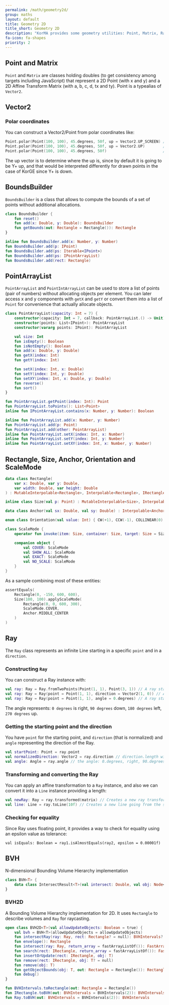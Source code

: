 ```yaml
---
permalink: /math/geometry2d/
group: maths
layout: default
title: Geometry 2D
title_short: Geometry 2D
description: "KorMA provides some geometry utilities: Point, Matrix, Ray, PointArrayList, Rectangle, Size, Anchor, Orientation, ScaleMode, BoundsBuilder, BVH, BVH2D..."
fa-icon: fa-shapes
priority: 2
---
```


## Point and Matrix

`Point` and `Matrix` are classes holding doubles (to get consistency among targets including JavaScript) that represent a 2D Point (with x and y) and a 2D Affine Transform Matrix (with a, b, c, d, tx and ty).
Point is a typealias of `Vector2`.

## Vector2

### Polar coordinates

You can construct a Vector2/Point from polar coordinates like:

```kotlin
Point.polar(Point(100, 100), 45.degrees, 50f, up = Vector2.UP_SCREEN) // (135.35535, 64.64466)
Point.polar(Point(100, 100), 45.degrees, 50f, up = Vector2.UP)        // (135.35535, 135.35535)
Point.polar(Point(100, 100), 45.degrees, 50f)                         // (135.35535, 135.35535)
```

The up vector is to determine where the up is, since by default it is going to be Y+ up,
and that would be interpreted differently for drawn points in the case of KorGE since Y+ is down.

## BoundsBuilder

`BoundsBuilder` is a class that allows to compute the bounds of a set of points without additional allocations.

```kotlin
class BoundsBuilder {
    fun reset()
    fun add(x: Double, y: Double): BoundsBuilder
    fun getBounds(out: Rectangle = Rectangle()): Rectangle
}

inline fun BoundsBuilder.add(x: Number, y: Number)
fun BoundsBuilder.add(p: IPoint)
fun BoundsBuilder.add(ps: Iterable<IPoint>)
fun BoundsBuilder.add(ps: IPointArrayList)
fun BoundsBuilder.add(rect: Rectangle)
```

## PointArrayList

`PointArrayList` and `PointIntArrayList` can be used to store a list of points (pair of numbers) without allocating objects per element. You can later access x and y components with `getX` and `getY` or convert them into a list of `Point` for convenience that actually allocate objects.

```kotlin
class PointArrayList(capacity: Int = 7) {
    constructor(capacity: Int = 7, callback: PointArrayList.() -> Unit)
    constructor(points: List<IPoint>): PointArrayList
    constructor(vararg points: IPoint): PointArrayList

    val size: Int
    fun isEmpty(): Boolean
    fun isNotEmpty(): Boolean
    fun add(x: Double, y: Double)
    fun getX(index: Int)
    fun getY(index: Int)

    fun setX(index: Int, x: Double)
    fun setY(index: Int, y: Double)
    fun setXY(index: Int, x: Double, y: Double)
    fun reverse()
    fun sort()
}

fun PointArrayList.getPoint(index: Int): Point
fun PointArrayList.toPoints(): List<Point>
inline fun IPointArrayList.contains(x: Number, y: Number): Boolean

inline fun PointArrayList.add(x: Number, y: Number)
fun PointArrayList.add(p: Point)
fun PointArrayList.add(other: PointArrayList)
inline fun PointArrayList.setX(index: Int, x: Number)
inline fun PointArrayList.setY(index: Int, y: Number)
inline fun PointArrayList.setXY(index: Int, x: Number, y: Number)
```
## Rectangle, Size, Anchor, Orientation and ScaleMode

```kotlin
data class Rectangle(
    var x: Double, var y: Double,
    var width: Double, var height: Double
) : MutableInterpolable<Rectangle>, Interpolable<Rectangle>, IRectangle, Sizeable

inline class Size(val p: Point) : MutableInterpolable<Size>, Interpolable<Size>, ISize, Sizeable

data class Anchor(val sx: Double, val sy: Double) : Interpolable<Anchor>

enum class Orientation(val value: Int) { CW(+1), CCW(-1), COLLINEAR(0) }

class ScaleMode {
    operator fun invoke(item: Size, container: Size, target: Size = Size()): Size

    companion object {
        val COVER: ScaleMode
        val SHOW_ALL: ScaleMode
        val EXACT: ScaleMode
        val NO_SCALE: ScaleMode
    }
}
```

As a sample combining most of these entities:

```kotlin
assertEquals(
    Rectangle(0, -150, 600, 600),
    Size(100, 100).applyScaleMode(
        Rectangle(0, 0, 600, 300),
        ScaleMode.COVER,
        Anchor.MIDDLE_CENTER
    )
)
```

## Ray

The `Ray` class represents an infinite Line starting in a specific `point` and in a `direction`.

### Constructing `Ray`

You can construct a Ray instance with:

```kotlin
val ray: Ray = Ray.fromTwoPoints(Point(1, 1), Point(3, 1)) // A ray starting at 1,1 and going to the right
val ray: Ray = Ray(point = Point(1, 1), direction = Vector2(1, 0)) // A ray starting at 1,1 and going to the right
val ray: Ray = Ray(point = Point(1, 1), angle = 0.degrees) // A ray starting at 1,1 and going to the right
```

The angle represents: `0 degrees` is right, `90 degrees` down, `180 degrees` left, `270 degrees` up.

### Getting the starting point and the direction

You have `point` for the starting point, and `direction` (that is normalized) and `angle` representing the direction of the Ray.

```kotlin
val startPoint: Point = ray.point
val normalizedDirection: Vector2 = ray.direction // direction.length will be ~1
val angle: Angle = ray.angle // the angle: 0.degrees, right, 90.degrees down
```

### Transforming and converting the Ray

You can apply an affine transformation to a `Ray` instance, and also we can convert it into a `Line` instance providing a length:

```kotlin
val newRay: Ray = ray.transformed(matrix) // Creates a new ray transformed
val line: Line = ray.toLine(10f) // Creates a new line going from the start point of the ray to its direction with a length of 10f
```

### Checking for equality

Since Ray uses floating point, it provides a way to check for equality using an epsilon value as tolerance:

```koltin
val isEquals: Boolean = ray1.isAlmostEquals(ray2, epsilon = 0.00001f)
```

## BVH

N-dimensional Bounding Volume Hierarchy implementation 

```kotlin
class BVH<T> {
	data class IntersectResult<T>(val intersect: Double, val obj: Node<T>)
}
```

### BVH2D

A Bounding Volume Hierarchy implementation for 2D. It uses `Rectangle` to describe volumes and `Ray` for raycasting.

```kotlin
open class BVH2D<T>(val allowUpdateObjects: Boolean = true) {
    val bvh = BVH<T>(allowUpdateObjects = allowUpdateObjects)
    fun intersectRay(ray: Ray, rect: Rectangle? = null): BVHIntervals?
    fun envelope(): Rectangle
    fun intersect(ray: Ray, return_array = fastArrayListOf()): FastArrayList<IntersectResult<T>>
    fun search(rect: IRectangle, return_array = fastArrayListOf()): FastArrayList<BVH.Node<T>>
    fun insertOrUpdate(rect: IRectangle, obj: T)
    fun remove(rect: IRectangle, obj: T? = null)
    fun remove(obj: T)
    fun getObjectBounds(obj: T, out: Rectangle = Rectangle()): Rectangle
    fun debug()
}

fun BVHIntervals.toRectangle(out: Rectangle = Rectangle())
fun IRectangle.toBVH(out: BVHIntervals = BVHIntervals(2)): BVHIntervals
fun Ray.toBVH(out: BVHIntervals = BVHIntervals(2)): BVHIntervals
```
